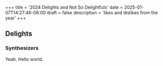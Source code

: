 +++
title = '2024 Delights and Not So Delightfuls'
date = 2025-01-07T14:27:46-06:00
draft = false
description = 'likes and dislikes from the year'
+++


## Delights


### Synthesizers 

Yeah. Hello world. 
